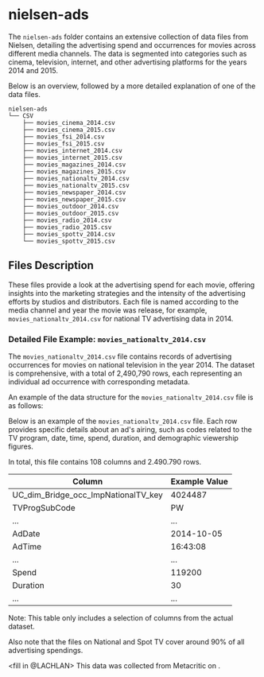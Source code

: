 # nielsen-ads

The `nielsen-ads` folder contains an extensive collection of data files from Nielsen, detailing the advertising spend and occurrences for movies across different media channels. The data is segmented into categories such as cinema, television, internet, and other advertising platforms for the years 2014 and 2015. 

Below is an overview, followed by a more detailed explanation of one of the data files.

```
nielsen-ads
└── CSV
    ├── movies_cinema_2014.csv
    ├── movies_cinema_2015.csv
    ├── movies_fsi_2014.csv
    ├── movies_fsi_2015.csv
    ├── movies_internet_2014.csv
    ├── movies_internet_2015.csv
    ├── movies_magazines_2014.csv
    ├── movies_magazines_2015.csv
    ├── movies_nationaltv_2014.csv
    ├── movies_nationaltv_2015.csv
    ├── movies_newspaper_2014.csv
    ├── movies_newspaper_2015.csv
    ├── movies_outdoor_2014.csv
    ├── movies_outdoor_2015.csv
    ├── movies_radio_2014.csv
    ├── movies_radio_2015.csv
    ├── movies_spottv_2014.csv
    └── movies_spottv_2015.csv
```


## **Files Description**

These files provide a look at the advertising spend for each movie, offering insights into the marketing strategies and the intensity of the advertising efforts by studios and distributors. Each file is named according to the media channel and year the movie was release, for example, `movies_nationaltv_2014.csv` for national TV advertising data in 2014.

### Detailed File Example: `movies_nationaltv_2014.csv`

The `movies_nationaltv_2014.csv` file contains records of advertising occurrences for movies on national television in the year 2014. The dataset is comprehensive, with a total of 2,490,790 rows, each representing an individual ad occurrence with corresponding metadata.

An example of the data structure for the `movies_nationaltv_2014.csv` file is as follows:

Below is an example of the `movies_nationaltv_2014.csv` file. 
Each row provides specific details about an ad's airing, such as codes related to the TV program, date, time, spend, duration, and demographic viewership figures.

In total, this file contains 108 columns and 2.490.790 rows.

| Column                                   | Example Value |
|------------------------------------------|---------------|
| UC_dim_Bridge_occ_ImpNationalTV_key      | 4024487       |
| TVProgSubCode                            | PW            |
| ...                                      | ...           |
| AdDate                                   | 2014-10-05    |
| AdTime                                   | 16:43:08      |
| ...                                      | ...           |
| Spend                                    | 119200        |
| Duration                                 | 30            |
| ...                                      | ...           |

Note: This table only includes a selection of columns from the actual dataset. 

Also note that the files on National and Spot TV cover around 90% of all advertising spendings. 

<fill in @LACHLAN>
This data was collected from Metacritic <link> on <date>.


